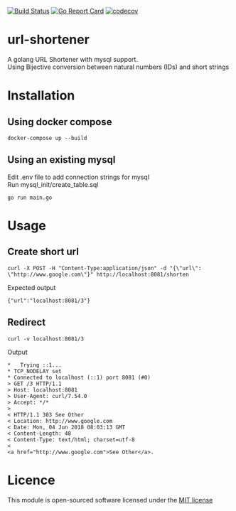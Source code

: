 [![Build Status](https://travis-ci.com/pantrif/url-shortener.svg?branch=master)](https://travis-ci.com/pantrif/url-shortener)
[![Go Report Card](https://goreportcard.com/badge/github.com/pantrif/url-shortener)](https://goreportcard.com/report/github.com/pantrif/url-shortener)
[![codecov](https://codecov.io/gh/pantrif/url-shortener/branch/master/graph/badge.svg)](https://codecov.io/gh/pantrif/url-shortener)

# url-shortener
A golang URL Shortener with mysql support.  
Using Bijective conversion between natural numbers (IDs) and short strings

# Installation
## Using docker compose
```
docker-compose up --build
```
## Using an existing mysql

Edit .env file to add connection strings for mysql  
Run mysql_init/create_table.sql  
```
go run main.go
```

# Usage

## Create short url
```
curl -X POST -H "Content-Type:application/json" -d "{\"url\": \"http://www.google.com\"}" http://localhost:8081/shorten
```
Expected output  
```
{"url":"localhost:8081/3"}
```

## Redirect
```
curl -v localhost:8081/3
```
Output  
```
*   Trying ::1...
* TCP_NODELAY set
* Connected to localhost (::1) port 8081 (#0)
> GET /3 HTTP/1.1
> Host: localhost:8081
> User-Agent: curl/7.54.0
> Accept: */*
>
< HTTP/1.1 303 See Other
< Location: http://www.google.com
< Date: Mon, 04 Jun 2018 08:03:13 GMT
< Content-Length: 48
< Content-Type: text/html; charset=utf-8
<
<a href="http://www.google.com">See Other</a>.
```

# Licence 
This module is open-sourced software licensed under the [MIT license](http://opensource.org/licenses/MIT)
